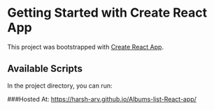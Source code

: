# Getting Started with Create React App

This project was bootstrapped with [Create React App](https://github.com/facebook/create-react-app).

## Available Scripts

In the project directory, you can run:

###Hosted At: https://harsh-arv.github.io/Albums-list-React-app/
